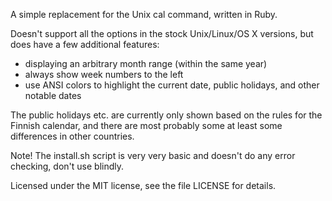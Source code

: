 A simple replacement for the Unix cal command, written in Ruby. 

Doesn't support all the options in the stock Unix/Linux/OS X versions,
but does have a few additional features:

 * displaying an arbitrary month range (within the same year)
 * always show week numbers to the left
 * use ANSI colors to highlight the current date, public holidays,
   and other notable dates

The public holidays etc. are currently only shown based on the
rules for the Finnish calendar, and there are most probably some
at least some differences in other countries.

Note! The install.sh script is very very basic and doesn't do 
any error checking, don't use blindly.


Licensed under the MIT license, see the file LICENSE for details.
